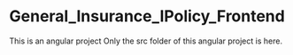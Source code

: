 # General_Insurance_IPolicy_Frontend

This is an angular project
Only the src folder of this angular project is here.
